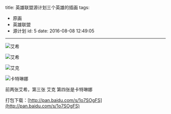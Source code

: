 title: 英雄联盟源计划三个英雄的插画
tags:
  - 原画
  - 英雄联盟
  - 源计划
id: 5
date: 2016-08-08 12:49:05
---

![艾希](//ws4.sinaimg.cn/large/a15b4afegw1f7buzwaqj2j21ao0q915o)

![艾希](//ws4.sinaimg.cn/large/a15b4afegw1f7buzxy33qj21ao0s0dir)

![艾克](//ws4.sinaimg.cn/large/a15b4afegw1f7bv000zccj211y0lejzl)

![卡特琳娜](//ws4.sinaimg.cn/large/a15b4afegw1f7bv01xt3hj21ao0q9k3p)

前两张艾希，第三张 艾克 第四张是卡特琳娜

打包下载：[http://pan.baidu.com/s/1o7SOgFS](http://pan.baidu.com/s/1o7SOgFS)